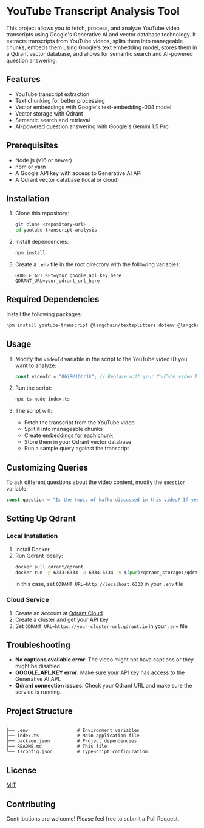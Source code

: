 # YouTube Transcript Analysis Tool

This project allows you to fetch, process, and analyze YouTube video transcripts using Google's Generative AI and vector database technology. It extracts transcripts from YouTube videos, splits them into manageable chunks, embeds them using Google's text embedding model, stores them in a Qdrant vector database, and allows for semantic search and AI-powered question answering.

## Features

- YouTube transcript extraction
- Text chunking for better processing
- Vector embeddings with Google's text-embedding-004 model
- Vector storage with Qdrant
- Semantic search and retrieval
- AI-powered question answering with Google's Gemini 1.5 Pro

## Prerequisites

- Node.js (v16 or newer)
- npm or yarn
- A Google API key with access to Generative AI API
- A Qdrant vector database (local or cloud)

## Installation

1. Clone this repository:
   ```bash
   git clone <repository-url>
   cd youtube-transcript-analysis
   ```

2. Install dependencies:
   ```bash
   npm install
   ```

3. Create a `.env` file in the root directory with the following variables:
   ```
   GOOGLE_API_KEY=your_google_api_key_here
   QDRANT_URL=your_qdrant_url_here
   ```

## Required Dependencies

Install the following packages:
```bash
npm install youtube-transcript @langchain/textsplitters dotenv @langchain/google-genai @google/generative-ai @langchain/qdrant @langchain/core typescript ts-node
```

## Usage

1. Modify the `videoId` variable in the script to the YouTube video ID you want to analyze:
   ```typescript
   const videoId = "06iRM1Ghr1k"; // Replace with your YouTube video ID
   ```

2. Run the script:
   ```bash
   npx ts-node index.ts
   ```

3. The script will:
   - Fetch the transcript from the YouTube video
   - Split it into manageable chunks
   - Create embeddings for each chunk
   - Store them in your Qdrant vector database
   - Run a sample query against the transcript

## Customizing Queries

To ask different questions about the video content, modify the `question` variable:

```typescript
const question = "Is the topic of kafka discussed in this video? If yes, what was discussed?";
```

## Setting Up Qdrant

### Local Installation
1. Install Docker
2. Run Qdrant locally:
   ```bash
   docker pull qdrant/qdrant
   docker run -p 6333:6333 -p 6334:6334 -v $(pwd)/qdrant_storage:/qdrant/storage qdrant/qdrant
   ```
   In this case, set `QDRANT_URL=http://localhost:6333` in your `.env` file

### Cloud Service
1. Create an account at [Qdrant Cloud](https://cloud.qdrant.io/)
2. Create a cluster and get your API key
3. Set `QDRANT_URL=https://your-cluster-url.qdrant.io` in your `.env` file

## Troubleshooting

- **No captions available error**: The video might not have captions or they might be disabled.
- **GOOGLE_API_KEY error**: Make sure your API key has access to the Generative AI API.
- **Qdrant connection issues**: Check your Qdrant URL and make sure the service is running.

## Project Structure

```
.
├── .env                  # Environment variables
├── index.ts              # Main application file
├── package.json          # Project dependencies
├── README.md             # This file
└── tsconfig.json         # TypeScript configuration
```

## License

[MIT](LICENSE)

## Contributing

Contributions are welcome! Please feel free to submit a Pull Request.